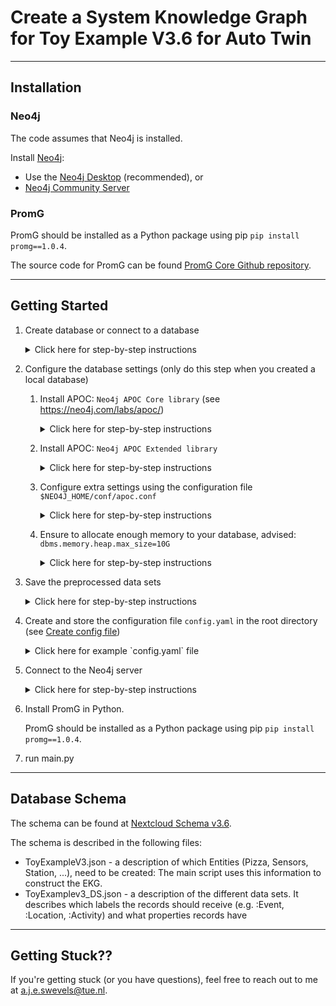 # Create a System Knowledge Graph for Toy Example V3.6 for Auto Twin

---------------------

## Installation
### Neo4j
The code assumes that Neo4j is installed.

Install [Neo4j](https://neo4j.com/download/):

- Use the [Neo4j Desktop](https://neo4j.com/download-center/#desktop)  (recommended), or
- [Neo4j Community Server](https://neo4j.com/download-center/#community)

### PromG
PromG should be installed as a Python package using pip
`pip install promg==1.0.4`.

The source code for PromG can be found [PromG Core Github repository](https://github.com/PromG-dev/promg-core).

---------------------

## Getting Started

1. Create database or connect to a database
   <details> 
      <summary> Click here for step-by-step instructions  </summary>

    1. Select `+Add` (Top right corner)
    2. Choose Local DBMS or Remote Connection
    3. Follow the prompted steps (the default password we assume is 12345678)

</details>

2. Configure the database settings (only do this step when you created a local database)
   1. Install APOC: `Neo4j APOC Core library` (see https://neo4j.com/labs/apoc/)
      <details>
         <summary>Click here for step-by-step instructions</summary>
      
      1. Select the database in Neo4j desktop 
      2. On the right, click on the `plugins` tab > Open the `APOC` section > Click the `install` button
      3. Wait until a green check mark shows up next to `APOC` - that means it's good to go!
      
    </details>

   2. Install APOC: `Neo4j APOC Extended library`
      <details>
        <summary>Click here for step-by-step instructions</summary>
   
      1. Download the [appropriate release](https://github.com/neo4j-contrib/neo4j-apoc-procedures/releases) (same version numbers as your Neo4j version)
          1. Look for the release that matches the version number of your Neo4j Database.
          2. Download the file `apoc-[your neo4j version]-extended.jar`
       2. Locate the `plugins` folder of your database:  
          Select the Neo4j Server in Neo4j Desktop > Click the three dots > Select `Open Folder` > Select `Plugins`
       4. Put `apoc-[your neo4j version]-extended.jar` into the `plugins` folder of your database
       5. Restart the server (database)
      
      </details>

   3. Configure extra settings using the configuration file `$NEO4J_HOME/conf/apoc.conf`
      <details>
        <summary>Click here for step-by-step instructions</summary>
      
      1. Locate the `conf` folder of your database  
         Select the Neo4j Server in Neo4j Desktop > Click the three dots > Select `Open Folder` > Select `Conf`
      2. Create the file `apoc.conf`
      3. Add the following line to `apoc.conf`: `apoc.import.file.enabled=true`.
   
      </details>
   4. Ensure to allocate enough memory to your database, advised: `dbms.memory.heap.max_size=10G`
      <details>
        <summary>Click here for step-by-step instructions</summary>
      
      1. Select the Neo4j Server in Neo4j Desktop > Click the three dots > Select `Settings`
      2. Locate `dbms.memory.heap.max_size=512m`
      3. Change `512m` to `10G`
        
      </details>

    
3. Save the preprocessed data sets
   <details>
        <summary>Click here for step-by-step instructions</summary>
    All the preprocessed datasets can be found at [NextCloud Data](https://autotwin.cloud68.co/f/44738).
    The complete folder `ToyExampleV3` should be put under `/data/`. 
    For example your file structure for `S1.csv` should be e.g. `/data/ToyExampleV3/S1.csv`.
   </details>


4. Create and store the configuration file `config.yaml` in the root directory (see [Create config file](#config))
    <details>
    <summary> Click here for example `config.yaml` file </summary>
   Create a `config.yaml` file and store in the root directory.
   The file should be formatted as follows:

   ```yaml
   # Database Credentials and Information
   db_name: "neo4j"
   uri: "<URI OF DATABASE SERVER>" # e.g. bolt://localhost:7687" (see note 1)
   user: "neo4j"
   password: "<PASSWORD>" # e.g. "12345678" (see note 2)
   import_directory:  "<IMPORT DIRECTORY>" # (see note 3)

   # Dataset information
   dataset_name: "ToyExample"
   semantic_header_path: "json_files/ToyExample.json"
   dataset_description_path: "json_files/ToyExample_DS.json"
   use_sample: false # set to true or false depending on whether you want to use a sample

   # Import settings
   verbose: false
   batch_size: 10000
   use_preprocessed_files: false
   ```

   > **_NOTES:_**  You can determine the import directory as follows: 
   > 1) Set the URI in `config.yaml` to the URI of your server. Default value is `bolt://localhost:7687`.
   > 2) Set the password in `config.yaml` to the password of your server. Default value is `12345678`. 
   > 3) Set the import directory in `config.yaml` to the import directory of your Neo4j server. You can determine the import directory as follows:
   >    1) Select the Neo4j Server in Neo4j Desktop > Click the three dots > Select `Open Folder` > Select `Import`
   >    2) This opens the import directory, so now you can copy the directory.
  </details>

5. Connect to the Neo4j server
   <details>
     <summary>Click here for step-by-step instructions</summary>
   
      1. Select the database in Neo4j desktop 
      2. Click the `Connect` button
      3. Wait until a textbox `• active` is shown - that means it's good to go!
   </details>


6. Install PromG in Python. 
   
   PromG should be installed as a Python package using pip `pip install promg==1.0.4`.


6. run main.py

---------------------
## Database Schema

The schema can be found at [Nextcloud Schema v3.6](https://autotwin.cloud68.co/f/43488).

The schema is described in the following files:
- ToyExampleV3.json - a description of which Entities (Pizza, Sensors, Station, ...), need to be created:
The main script uses this information to construct the EKG.
- ToyExamplev3_DS.json - a description of the different data sets. It describes which labels the records should receive (e.g. :Event, :Location, :Activity) and what properties records have

---------------------

## Getting Stuck??
If you're getting stuck (or you have questions), feel free to reach out to me at a.j.e.swevels@tue.nl.
